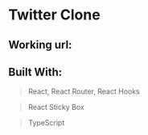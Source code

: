 # Twitter Clone


## Working url: 


## Built With:

> React, React Router, React Hooks

> React Sticky Box

> TypeScript
